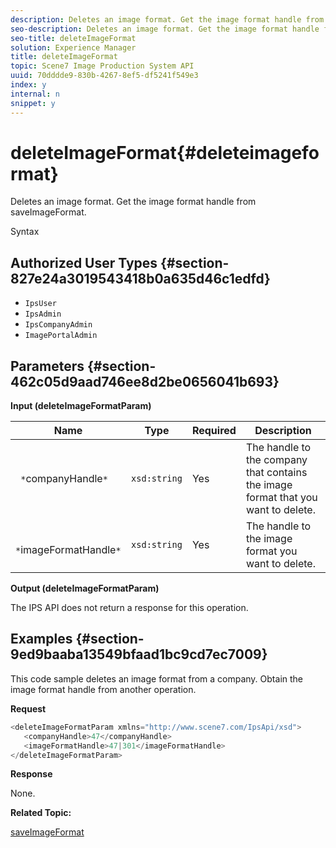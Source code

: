```yaml
---
description: Deletes an image format. Get the image format handle from saveImageFormat.
seo-description: Deletes an image format. Get the image format handle from saveImageFormat.
seo-title: deleteImageFormat
solution: Experience Manager
title: deleteImageFormat
topic: Scene7 Image Production System API
uuid: 70dddde9-830b-4267-8ef5-df5241f549e3
index: y
internal: n
snippet: y
---
```


# deleteImageFormat{#deleteimageformat}

Deletes an image format. Get the image format handle from saveImageFormat.

 Syntax 

## Authorized User Types {#section-827e24a3019543418b0a635d46c1edfd}

* `IpsUser` 
* `IpsAdmin` 
* `IpsCompanyAdmin` 
* `ImagePortalAdmin`

## Parameters {#section-462c05d9aad746ee8d2be0656041b693}

**Input (deleteImageFormatParam)** 

|  Name  | Type  | Required  | Description  |
|---|---|---|---|
|  ` *`companyHandle`*`  | `xsd:string`  | Yes  | The handle to the company that contains the image format that you want to delete.  |
|  ` *`imageFormatHandle`*`  | `xsd:string`  | Yes  | The handle to the image format you want to delete.  |

**Output (deleteImageFormatParam)**

The IPS API does not return a response for this operation.

## Examples {#section-9ed9baaba13549bfaad1bc9cd7ec7009}

This code sample deletes an image format from a company. Obtain the image format handle from another operation.

**Request** 

```java
<deleteImageFormatParam xmlns="http://www.scene7.com/IpsApi/xsd">
   <companyHandle>47</companyHandle>
   <imageFormatHandle>47|301</imageFormatHandle>
</deleteImageFormatParam>
```

**Response**

None.

**Related Topic:**

[saveImageFormat](../../../operations/c-operations-intro/c-methods/r-save-image-format.md#reference-d15c27f533ef41e38b54a539a304bd1d) 
